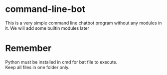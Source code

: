 # command-line-bot

This is a very simple command line chatbot program without any modules in it.
We will add some builtin modules later

# Remember

Python must be installed in cmd for bat file to execute.  
Keep all files in one folder only.

